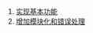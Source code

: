 1. <a href = "./1.Implementation_of_basic_functions.md">实现基本功能</a>
2. <a href = "./2.Add_modularity_&_error_handling.md">增加模块化和错误处理</a>